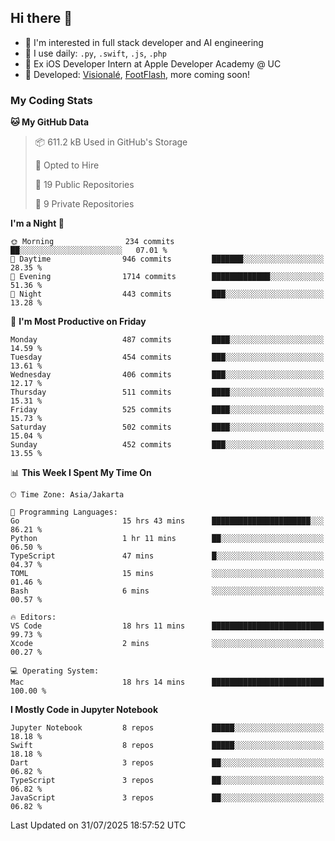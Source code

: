 ## Hi there 👋

- 🤖 I'm interested in full stack developer and AI engineering
- 🌱 I use daily: `.py`, `.swift`, `.js`, `.php`
- 🍎 Ex iOS Developer Intern at Apple Developer Academy @ UC
- 🔨 Developed: [Visionalé](https://apps.apple.com/id/app/visional%C3%A9/id6737191146), [FootFlash](https://apps.apple.com/id/app/footflash/id6550905078), more coming soon!

### My Coding Stats

<!--START_SECTION:waka-->
**🐱 My GitHub Data** 

> 📦 611.2 kB Used in GitHub's Storage 
 > 
> 💼 Opted to Hire
 > 
> 📜 19 Public Repositories 
 > 
> 🔑 9 Private Repositories 
 > 
**I'm a Night 🦉** 

```text
🌞 Morning                234 commits         ██░░░░░░░░░░░░░░░░░░░░░░░   07.01 % 
🌆 Daytime                946 commits         ███████░░░░░░░░░░░░░░░░░░   28.35 % 
🌃 Evening                1714 commits        █████████████░░░░░░░░░░░░   51.36 % 
🌙 Night                  443 commits         ███░░░░░░░░░░░░░░░░░░░░░░   13.28 % 
```
📅 **I'm Most Productive on Friday** 

```text
Monday                   487 commits         ████░░░░░░░░░░░░░░░░░░░░░   14.59 % 
Tuesday                  454 commits         ███░░░░░░░░░░░░░░░░░░░░░░   13.61 % 
Wednesday                406 commits         ███░░░░░░░░░░░░░░░░░░░░░░   12.17 % 
Thursday                 511 commits         ████░░░░░░░░░░░░░░░░░░░░░   15.31 % 
Friday                   525 commits         ████░░░░░░░░░░░░░░░░░░░░░   15.73 % 
Saturday                 502 commits         ████░░░░░░░░░░░░░░░░░░░░░   15.04 % 
Sunday                   452 commits         ███░░░░░░░░░░░░░░░░░░░░░░   13.55 % 
```


📊 **This Week I Spent My Time On** 

```text
🕑︎ Time Zone: Asia/Jakarta

💬 Programming Languages: 
Go                       15 hrs 43 mins      ██████████████████████░░░   86.21 % 
Python                   1 hr 11 mins        ██░░░░░░░░░░░░░░░░░░░░░░░   06.50 % 
TypeScript               47 mins             █░░░░░░░░░░░░░░░░░░░░░░░░   04.37 % 
TOML                     15 mins             ░░░░░░░░░░░░░░░░░░░░░░░░░   01.46 % 
Bash                     6 mins              ░░░░░░░░░░░░░░░░░░░░░░░░░   00.57 % 

🔥 Editors: 
VS Code                  18 hrs 11 mins      █████████████████████████   99.73 % 
Xcode                    2 mins              ░░░░░░░░░░░░░░░░░░░░░░░░░   00.27 % 

💻 Operating System: 
Mac                      18 hrs 14 mins      █████████████████████████   100.00 % 
```

**I Mostly Code in Jupyter Notebook** 

```text
Jupyter Notebook         8 repos             █████░░░░░░░░░░░░░░░░░░░░   18.18 % 
Swift                    8 repos             █████░░░░░░░░░░░░░░░░░░░░   18.18 % 
Dart                     3 repos             ██░░░░░░░░░░░░░░░░░░░░░░░   06.82 % 
TypeScript               3 repos             ██░░░░░░░░░░░░░░░░░░░░░░░   06.82 % 
JavaScript               3 repos             ██░░░░░░░░░░░░░░░░░░░░░░░   06.82 % 
```




 Last Updated on 31/07/2025 18:57:52 UTC
<!--END_SECTION:waka-->

<!--
**nico-samuelson/nico-samuelson** is a ✨ _special_ ✨ repository because its `README.md` (this file) appears on your GitHub profile.

Here are some ideas to get you started:

- 🔭 I’m currently working on ...
- 🌱 I’m currently learning ...
- 👯 I’m looking to collaborate on ...
- 🤔 I’m looking for help with ...
- 💬 Ask me about ...
- 📫 How to reach me: ...
- 😄 Pronouns: ...
- ⚡ Fun fact: ...
-->
